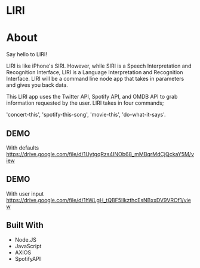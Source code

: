 # LIRI


# About

Say hello to LIRI!

LIRI is like iPhone's SIRI. However, while SIRI is a Speech Interpretation and Recognition Interface, 
LIRI is a Language Interpretation and Recognition Interface. LIRI will be a command line node app that 
takes in parameters and gives you back data.

This LIRI app uses the Twitter API, Spotify API, and OMDB API to grab information requested by the user.
LIRI takes in four commands;

'concert-this',
'spotify-this-song',
'movie-this',
'do-what-it-says'.


## DEMO
With defaults https://drive.google.com/file/d/1UytgqRzs4INOb68_mMBqrMdCjQckaY5M/view

## DEMO 
With user input https://drive.google.com/file/d/1hWLgH_tQBF5IlkzthcEsNBxxDV9VROf1/view

## Built With
* Node.JS
* JavaScript
* AXIOS
* SpotifyAPI 



